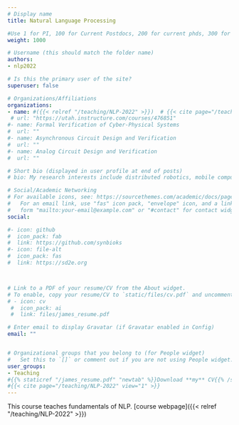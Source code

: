 ```yaml
---
# Display name
title: Natural Language Processing

#Use 1 for PI, 100 for Current Postdocs, 200 for current phds, 300 for current masters, 400 for current undergrads, 800 for alum postdocs, 810 for alum phds, 820 for alum masters, and 830 for alum undergrads, 900 for tools, 1000 for projects
weight: 1000

# Username (this should match the folder name)
authors:
- nlp2022

# Is this the primary user of the site?
superuser: false

# Organizations/Affiliations
organizations:
- name: #({{< relref "/teaching/NLP-2022" >}})  # {{< cite page="/teaching/NLP-2022" view="1" >}}
 # url: "https://utah.instructure.com/courses/476851"
#- name: Formal Verification of Cyber-Physical Systems
#  url: ""
#- name: Asynchronous Circuit Design and Verification
#  url: ""
#- name: Analog Circuit Design and Verification
#  url: ""

# Short bio (displayed in user profile at end of posts)
# bio: My research interests include distributed robotics, mobile computing and programmable matter.

# Social/Academic Networking
# For available icons, see: https://sourcethemes.com/academic/docs/page-builder/#icons
#   For an email link, use "fas" icon pack, "envelope" icon, and a link in the
#   form "mailto:your-email@example.com" or "#contact" for contact widget.
social:

#- icon: github
#  icon_pack: fab
#  link: https://github.com/synbioks
#- icon: file-alt
#  icon_pack: fas
#  link: https://sd2e.org



# Link to a PDF of your resume/CV from the About widget.
# To enable, copy your resume/CV to `static/files/cv.pdf` and uncomment the lines below.
# - icon: cv
 #  icon_pack: ai
 #  link: files/james_resume.pdf

# Enter email to display Gravatar (if Gravatar enabled in Config)
email: ""


# Organizational groups that you belong to (for People widget)
#   Set this to `[]` or comment out if you are not using People widget.
user_groups:
- Teaching
#{{% staticref "/james_resume.pdf" "newtab" %}}Download **my** CV{{% /staticref %}}
#{{< cite page="/teaching/NLP-2022" view="1" >}}
---
```


This course teaches fundamentals of NLP.      [course webpage]({{< relref "/teaching/NLP-2022" >}}) 



